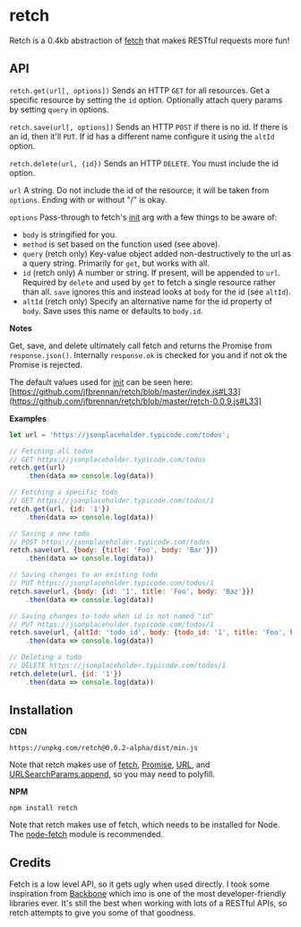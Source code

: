 # retch
Retch is a 0.4kb abstraction of [fetch](https://developer.mozilla.org/en-US/docs/Web/API/Fetch_API) that makes RESTful requests more fun! 

## API

`retch.get(url[, options])` Sends an HTTP `GET` for all resources. Get a specific resource by setting the `id` option. Optionally attach query params by setting `query` in options.

`retch.save(url[, options])` Sends an HTTP `POST` if there is no id. If there is an id, then it'll `PUT`. If id has a different name configure it using the `altId` option.

`retch.delete(url, {id})` Sends an HTTP `DELETE`. You must include the id option.

`url` A string. Do not include the id of the resource; it will be taken from `options`. Ending with or without "/" is okay.

`options` Pass-through to fetch's [init](https://developer.mozilla.org/en-US/docs/Web/API/WindowOrWorkerGlobalScope/fetch#Parameters) arg with a few things to be aware of: 

- `body` is stringified for you.
- `method` is set based on the function used (see above).
- `query` (retch only) Key-value object added non-destructively to the url as a query string. Primarily for `get`, but works with all.
- `id` (retch only) A number or string. If present, will be appended to `url`. Required by `delete` and used by `get` to fetch a single resource rather than all. `save` ignores this and instead looks at `body` for the id (see `altId`). 
- `altId` (retch only) Specify an alternative name for the id property of `body`. Save uses this name or defaults to `body.id`.

**Notes**

Get, save, and delete ultimately call fetch and returns the Promise from `response.json()`. Internally `response.ok` is checked for you and if not ok the Promise is rejected. 

The default values used for [init](https://developer.mozilla.org/en-US/docs/Web/API/WindowOrWorkerGlobalScope/fetch#Parameters) can be seen here: [https://github.com/jfbrennan/retch/blob/master/index.js#L33](https://github.com/jfbrennan/retch/blob/master/retch-0.0.9.js#L33)


**Examples**
```javascript
let url = 'https://jsonplaceholder.typicode.com/todos';

// Fetching all todos
// GET https://jsonplaceholder.typicode.com/todos
retch.get(url)
    .then(data => console.log(data)) 

// Fetching a specific todo
// GET https://jsonplaceholder.typicode.com/todos/1
retch.get(url, {id: '1'})
    .then(data => console.log(data)) 

// Saving a new todo
// POST https://jsonplaceholder.typicode.com/todos
retch.save(url, {body: {title: 'Foo', body: 'Bar'}})
    .then(data => console.log(data)) 

// Saving changes to an existing todo
// PUT https://jsonplaceholder.typicode.com/todos/1
retch.save(url, {body: {id: '1', title: 'Foo', body: 'Baz'}})
    .then(data => console.log(data)) 

// Saving changes to todo when id is not named "id"
// PUT https://jsonplaceholder.typicode.com/todos/1
retch.save(url, {altId: 'todo_id', body: {todo_id: '1', title: 'Foo', body: 'Baz'}})
    .then(data => console.log(data)) 

// Deleting a todo
// DELETE https://jsonplaceholder.typicode.com/todos/1
retch.delete(url, {id: '1'})
    .then(data => console.log(data)) 

```

## Installation
**CDN**

`https://unpkg.com/retch@0.0.2-alpha/dist/min.js`

Note that retch makes use of [fetch](https://developer.mozilla.org/en-US/docs/Web/API/Fetch_API), [Promise](https://developer.mozilla.org/en-US/docs/Web/JavaScript/Reference/Global_Objects/Promise), [URL](https://developer.mozilla.org/en-US/docs/Web/API/URL/URL), and [URLSearchParams.append](https://developer.mozilla.org/en-US/docs/Web/API/URLSearchParams/append), so you may need to polyfill. 

**NPM** 

`npm install retch`

Note that retch makes use of fetch, which needs to be installed for Node. The [node-fetch](https://www.npmjs.com/package/node-fetch) module is recommended.

## Credits
Fetch is a low level API, so it gets ugly when used directly. I took some inspiration from [Backbone](http://backbonejs.org) which imo is one of the most developer-friendly libraries ever. It's still the best when working with lots of a RESTful APIs, so retch attempts to give you some of that goodness. 
